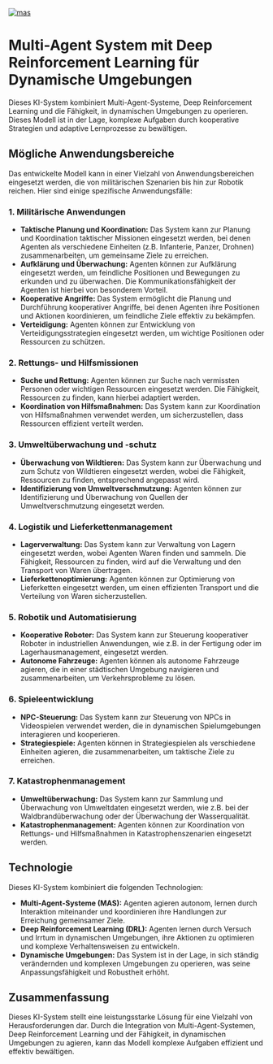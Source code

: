 [![mas](https://ciphercore.de/mas.svg)](https://ciphercore.de/mas.svg)
# Multi-Agent System mit Deep Reinforcement Learning für Dynamische Umgebungen

Dieses KI-System kombiniert Multi-Agent-Systeme, Deep Reinforcement Learning und die Fähigkeit, in dynamischen Umgebungen zu operieren. Dieses Modell ist in der Lage, komplexe Aufgaben durch kooperative Strategien und adaptive Lernprozesse zu bewältigen.

## Mögliche Anwendungsbereiche

Das entwickelte Modell kann in einer Vielzahl von Anwendungsbereichen eingesetzt werden, die von militärischen Szenarien bis hin zur Robotik reichen. Hier sind einige spezifische Anwendungsfälle:

### 1. Militärische Anwendungen

- **Taktische Planung und Koordination:** Das System kann zur Planung und Koordination taktischer Missionen eingesetzt werden, bei denen Agenten als verschiedene Einheiten (z.B. Infanterie, Panzer, Drohnen) zusammenarbeiten, um gemeinsame Ziele zu erreichen.
- **Aufklärung und Überwachung:** Agenten können zur Aufklärung eingesetzt werden, um feindliche Positionen und Bewegungen zu erkunden und zu überwachen. Die Kommunikationsfähigkeit der Agenten ist hierbei von besonderem Vorteil.
- **Kooperative Angriffe:** Das System ermöglicht die Planung und Durchführung kooperativer Angriffe, bei denen Agenten ihre Positionen und Aktionen koordinieren, um feindliche Ziele effektiv zu bekämpfen.
- **Verteidigung:** Agenten können zur Entwicklung von Verteidigungsstrategien eingesetzt werden, um wichtige Positionen oder Ressourcen zu schützen.

### 2. Rettungs- und Hilfsmissionen

- **Suche und Rettung:** Agenten können zur Suche nach vermissten Personen oder wichtigen Ressourcen eingesetzt werden. Die Fähigkeit, Ressourcen zu finden, kann hierbei adaptiert werden.
- **Koordination von Hilfsmaßnahmen:** Das System kann zur Koordination von Hilfsmaßnahmen verwendet werden, um sicherzustellen, dass Ressourcen effizient verteilt werden.

### 3. Umweltüberwachung und -schutz

- **Überwachung von Wildtieren:** Das System kann zur Überwachung und zum Schutz von Wildtieren eingesetzt werden, wobei die Fähigkeit, Ressourcen zu finden, entsprechend angepasst wird.
- **Identifizierung von Umweltverschmutzung:** Agenten können zur Identifizierung und Überwachung von Quellen der Umweltverschmutzung eingesetzt werden.

### 4. Logistik und Lieferkettenmanagement

- **Lagerverwaltung:** Das System kann zur Verwaltung von Lagern eingesetzt werden, wobei Agenten Waren finden und sammeln. Die Fähigkeit, Ressourcen zu finden, wird auf die Verwaltung und den Transport von Waren übertragen.
- **Lieferkettenoptimierung:** Agenten können zur Optimierung von Lieferketten eingesetzt werden, um einen effizienten Transport und die Verteilung von Waren sicherzustellen.

### 5. Robotik und Automatisierung

- **Kooperative Roboter:** Das System kann zur Steuerung kooperativer Roboter in industriellen Anwendungen, wie z.B. in der Fertigung oder im Lagerhausmanagement, eingesetzt werden.
- **Autonome Fahrzeuge:** Agenten können als autonome Fahrzeuge agieren, die in einer städtischen Umgebung navigieren und zusammenarbeiten, um Verkehrsprobleme zu lösen.

### 6. Spieleentwicklung

- **NPC-Steuerung:** Das System kann zur Steuerung von NPCs in Videospielen verwendet werden, die in dynamischen Spielumgebungen interagieren und kooperieren.
- **Strategiespiele:** Agenten können in Strategiespielen als verschiedene Einheiten agieren, die zusammenarbeiten, um taktische Ziele zu erreichen.

### 7. Katastrophenmanagement

- **Umweltüberwachung:** Das System kann zur Sammlung und Überwachung von Umweltdaten eingesetzt werden, wie z.B. bei der Waldbrandüberwachung oder der Überwachung der Wasserqualität.
- **Katastrophenmanagement:** Agenten können zur Koordination von Rettungs- und Hilfsmaßnahmen in Katastrophenszenarien eingesetzt werden.

## Technologie

Dieses KI-System kombiniert die folgenden Technologien:

- **Multi-Agent-Systeme (MAS):** Agenten agieren autonom, lernen durch Interaktion miteinander und koordinieren ihre Handlungen zur Erreichung gemeinsamer Ziele.
- **Deep Reinforcement Learning (DRL):** Agenten lernen durch Versuch und Irrtum in dynamischen Umgebungen, ihre Aktionen zu optimieren und komplexe Verhaltensweisen zu entwickeln.
- **Dynamische Umgebungen:** Das System ist in der Lage, in sich ständig verändernden und komplexen Umgebungen zu operieren, was seine Anpassungsfähigkeit und Robustheit erhöht.

## Zusammenfassung

Dieses KI-System stellt eine leistungsstarke Lösung für eine Vielzahl von Herausforderungen dar. Durch die Integration von Multi-Agent-Systemen, Deep Reinforcement Learning und der Fähigkeit, in dynamischen Umgebungen zu agieren, kann das Modell komplexe Aufgaben effizient und effektiv bewältigen.

